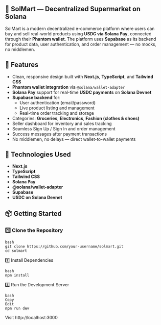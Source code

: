 ## 🛒 SolMart — Decentralized Supermarket on Solana

SolMart is a modern decentralized e-commerce platform where users can buy and sell real-world products using **USDC via Solana Pay**, connected through their **Phantom wallet**. The platform uses **Supabase** as its backend for product data, user authentication, and order management — no mocks, no middlemen.


## 🚀 Features

- Clean, responsive design built with **Next.js**, **TypeScript**, and **Tailwind CSS**
- **Phantom wallet integration** via `@solana/wallet-adapter`
- **Solana Pay** support for real-time **USDC payments** on **Solana Devnet**
- **Supabase backend** for:
  - User authentication (email/password)
  - Live product listing and management
  - Real-time order tracking and storage
- Categories: **Groceries**, **Electronics**, **Fashion (clothes & shoes)**
- Seller dashboard for inventory and sales tracking
- Seamless Sign Up / Sign In and order management
- Success messages after payment transactions
- No middlemen, no delays — direct wallet-to-wallet payments


## 📌 Technologies Used

- **Next.js**
- **TypeScript**
- **Tailwind CSS**
- **Solana Pay**
- **@solana/wallet-adapter**
- **Supabase**
- **USDC on Solana Devnet**

## 📦 Getting Started

### 1️⃣ Clone the Repository
```
bash
git clone https://github.com/your-username/solmart.git
cd solmart
```
2️⃣ Install Dependencies
```
bash
npm install
```
3️⃣ Run the Development Server
```
bash
Copy
Edit
npm run dev
```
Visit http://localhost:3000



